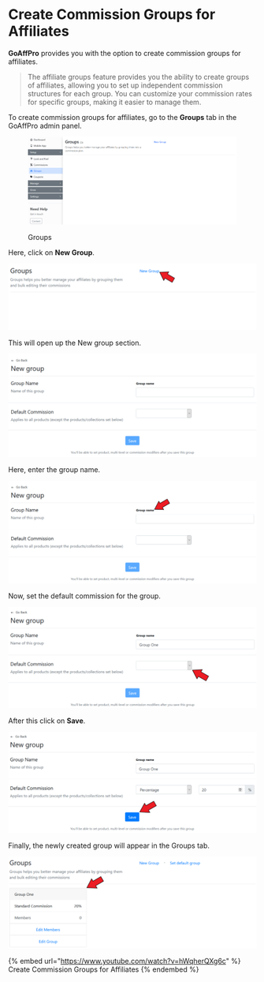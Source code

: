 # Create Commission Groups for Affiliates

**GoAffPro** provides you with the option to create commission groups for affiliates.

> The affiliate groups feature provides you the ability to create groups of affiliates, allowing you to set up independent commission structures for each group. You can customize your commission rates for specific groups, making it easier to manage them.

To create commission groups for affiliates, go to the **Groups** tab in the GoAffPro admin panel.

<figure><img src="../../.gitbook/assets/image (156).png" alt=""><figcaption><p>Groups</p></figcaption></figure>

Here, click on **New Group**.

![Click on New Group](<../../.gitbook/assets/Screenshot 2020-11-13 040034.png>)

This will open up the New group section.

![New group](<../../.gitbook/assets/image (2526).png>)

Here, enter the group name.

![Enter the group name](<../../.gitbook/assets/Screenshot 2020-11-13 040316.png>)

Now, set the default commission for the group.

![](<../../.gitbook/assets/Screenshot 2020-11-13 040634.png>)

After this click on **Save**.

![Click on Save](<../../.gitbook/assets/Screenshot 2020-11-13 041152.png>)

Finally, the newly created group will appear in the Groups tab.

![](<../../.gitbook/assets/Screenshot 2020-11-13 041336.png>)

{% embed url="https://www.youtube.com/watch?v=hWqherQXg6c" %}
Create Commission Groups for Affiliates
{% endembed %}
